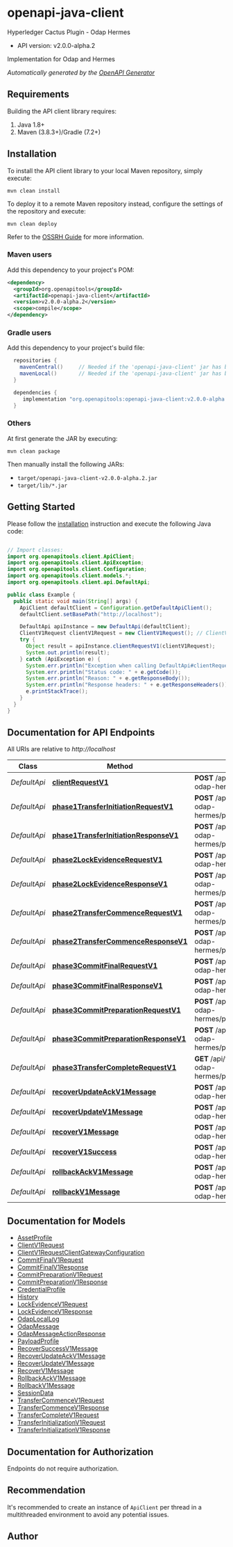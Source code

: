 # openapi-java-client

Hyperledger Cactus Plugin - Odap Hermes
- API version: v2.0.0-alpha.2

Implementation for Odap and Hermes


*Automatically generated by the [OpenAPI Generator](https://openapi-generator.tech)*


## Requirements

Building the API client library requires:
1. Java 1.8+
2. Maven (3.8.3+)/Gradle (7.2+)

## Installation

To install the API client library to your local Maven repository, simply execute:

```shell
mvn clean install
```

To deploy it to a remote Maven repository instead, configure the settings of the repository and execute:

```shell
mvn clean deploy
```

Refer to the [OSSRH Guide](http://central.sonatype.org/pages/ossrh-guide.html) for more information.

### Maven users

Add this dependency to your project's POM:

```xml
<dependency>
  <groupId>org.openapitools</groupId>
  <artifactId>openapi-java-client</artifactId>
  <version>v2.0.0-alpha.2</version>
  <scope>compile</scope>
</dependency>
```

### Gradle users

Add this dependency to your project's build file:

```groovy
  repositories {
    mavenCentral()     // Needed if the 'openapi-java-client' jar has been published to maven central.
    mavenLocal()       // Needed if the 'openapi-java-client' jar has been published to the local maven repo.
  }

  dependencies {
     implementation "org.openapitools:openapi-java-client:v2.0.0-alpha.2"
  }
```

### Others

At first generate the JAR by executing:

```shell
mvn clean package
```

Then manually install the following JARs:

* `target/openapi-java-client-v2.0.0-alpha.2.jar`
* `target/lib/*.jar`

## Getting Started

Please follow the [installation](#installation) instruction and execute the following Java code:

```java

// Import classes:
import org.openapitools.client.ApiClient;
import org.openapitools.client.ApiException;
import org.openapitools.client.Configuration;
import org.openapitools.client.models.*;
import org.openapitools.client.api.DefaultApi;

public class Example {
  public static void main(String[] args) {
    ApiClient defaultClient = Configuration.getDefaultApiClient();
    defaultClient.setBasePath("http://localhost");

    DefaultApi apiInstance = new DefaultApi(defaultClient);
    ClientV1Request clientV1Request = new ClientV1Request(); // ClientV1Request | 
    try {
      Object result = apiInstance.clientRequestV1(clientV1Request);
      System.out.println(result);
    } catch (ApiException e) {
      System.err.println("Exception when calling DefaultApi#clientRequestV1");
      System.err.println("Status code: " + e.getCode());
      System.err.println("Reason: " + e.getResponseBody());
      System.err.println("Response headers: " + e.getResponseHeaders());
      e.printStackTrace();
    }
  }
}

```

## Documentation for API Endpoints

All URIs are relative to *http://localhost*

Class | Method | HTTP request | Description
------------ | ------------- | ------------- | -------------
*DefaultApi* | [**clientRequestV1**](docs/DefaultApi.md#clientRequestV1) | **POST** /api/v1/@hyperledger/cactus-plugin-odap-hermes/clientrequest | 
*DefaultApi* | [**phase1TransferInitiationRequestV1**](docs/DefaultApi.md#phase1TransferInitiationRequestV1) | **POST** /api/v1/@hyperledger/cactus-plugin-odap-hermes/phase1/transferinitiationrequest | 
*DefaultApi* | [**phase1TransferInitiationResponseV1**](docs/DefaultApi.md#phase1TransferInitiationResponseV1) | **POST** /api/v1/@hyperledger/cactus-plugin-odap-hermes/phase1/transferinitiationresponse | 
*DefaultApi* | [**phase2LockEvidenceRequestV1**](docs/DefaultApi.md#phase2LockEvidenceRequestV1) | **POST** /api/v1/@hyperledger/cactus-plugin-odap-hermes/phase2/lockevidencerequest | 
*DefaultApi* | [**phase2LockEvidenceResponseV1**](docs/DefaultApi.md#phase2LockEvidenceResponseV1) | **POST** /api/v1/@hyperledger/cactus-plugin-odap-hermes/phase2/lockevidenceresponse | 
*DefaultApi* | [**phase2TransferCommenceRequestV1**](docs/DefaultApi.md#phase2TransferCommenceRequestV1) | **POST** /api/v1/@hyperledger/cactus-plugin-odap-hermes/phase2/transfercommencerequest | 
*DefaultApi* | [**phase2TransferCommenceResponseV1**](docs/DefaultApi.md#phase2TransferCommenceResponseV1) | **POST** /api/v1/@hyperledger/cactus-plugin-odap-hermes/phase2/transfercommenceresponse | 
*DefaultApi* | [**phase3CommitFinalRequestV1**](docs/DefaultApi.md#phase3CommitFinalRequestV1) | **POST** /api/v1/@hyperledger/cactus-plugin-odap-hermes/phase3/commitfinalrequest | 
*DefaultApi* | [**phase3CommitFinalResponseV1**](docs/DefaultApi.md#phase3CommitFinalResponseV1) | **POST** /api/v1/@hyperledger/cactus-plugin-odap-hermes/phase3/commitfinalresponse | 
*DefaultApi* | [**phase3CommitPreparationRequestV1**](docs/DefaultApi.md#phase3CommitPreparationRequestV1) | **POST** /api/v1/@hyperledger/cactus-plugin-odap-hermes/phase3/commitpreparationrequest | 
*DefaultApi* | [**phase3CommitPreparationResponseV1**](docs/DefaultApi.md#phase3CommitPreparationResponseV1) | **POST** /api/v1/@hyperledger/cactus-plugin-odap-hermes/phase3/commitpreparationresponse | 
*DefaultApi* | [**phase3TransferCompleteRequestV1**](docs/DefaultApi.md#phase3TransferCompleteRequestV1) | **GET** /api/v1/@hyperledger/cactus-plugin-odap-hermes/phase3/transfercompleterequest | 
*DefaultApi* | [**recoverUpdateAckV1Message**](docs/DefaultApi.md#recoverUpdateAckV1Message) | **POST** /api/v1/@hyperledger/cactus-plugin-odap-hermes/recoverupdateackmessage | 
*DefaultApi* | [**recoverUpdateV1Message**](docs/DefaultApi.md#recoverUpdateV1Message) | **POST** /api/v1/@hyperledger/cactus-plugin-odap-hermes/recoverupdatemessage | 
*DefaultApi* | [**recoverV1Message**](docs/DefaultApi.md#recoverV1Message) | **POST** /api/v1/@hyperledger/cactus-plugin-odap-hermes/recovermessage | 
*DefaultApi* | [**recoverV1Success**](docs/DefaultApi.md#recoverV1Success) | **POST** /api/v1/@hyperledger/cactus-plugin-odap-hermes/recoversuccessmessage | 
*DefaultApi* | [**rollbackAckV1Message**](docs/DefaultApi.md#rollbackAckV1Message) | **POST** /api/v1/@hyperledger/cactus-plugin-odap-hermes/rollbackackmessage | 
*DefaultApi* | [**rollbackV1Message**](docs/DefaultApi.md#rollbackV1Message) | **POST** /api/v1/@hyperledger/cactus-plugin-odap-hermes/rollbackmessage | 


## Documentation for Models

 - [AssetProfile](docs/AssetProfile.md)
 - [ClientV1Request](docs/ClientV1Request.md)
 - [ClientV1RequestClientGatewayConfiguration](docs/ClientV1RequestClientGatewayConfiguration.md)
 - [CommitFinalV1Request](docs/CommitFinalV1Request.md)
 - [CommitFinalV1Response](docs/CommitFinalV1Response.md)
 - [CommitPreparationV1Request](docs/CommitPreparationV1Request.md)
 - [CommitPreparationV1Response](docs/CommitPreparationV1Response.md)
 - [CredentialProfile](docs/CredentialProfile.md)
 - [History](docs/History.md)
 - [LockEvidenceV1Request](docs/LockEvidenceV1Request.md)
 - [LockEvidenceV1Response](docs/LockEvidenceV1Response.md)
 - [OdapLocalLog](docs/OdapLocalLog.md)
 - [OdapMessage](docs/OdapMessage.md)
 - [OdapMessageActionResponse](docs/OdapMessageActionResponse.md)
 - [PayloadProfile](docs/PayloadProfile.md)
 - [RecoverSuccessV1Message](docs/RecoverSuccessV1Message.md)
 - [RecoverUpdateAckV1Message](docs/RecoverUpdateAckV1Message.md)
 - [RecoverUpdateV1Message](docs/RecoverUpdateV1Message.md)
 - [RecoverV1Message](docs/RecoverV1Message.md)
 - [RollbackAckV1Message](docs/RollbackAckV1Message.md)
 - [RollbackV1Message](docs/RollbackV1Message.md)
 - [SessionData](docs/SessionData.md)
 - [TransferCommenceV1Request](docs/TransferCommenceV1Request.md)
 - [TransferCommenceV1Response](docs/TransferCommenceV1Response.md)
 - [TransferCompleteV1Request](docs/TransferCompleteV1Request.md)
 - [TransferInitializationV1Request](docs/TransferInitializationV1Request.md)
 - [TransferInitializationV1Response](docs/TransferInitializationV1Response.md)


<a id="documentation-for-authorization"></a>
## Documentation for Authorization

Endpoints do not require authorization.


## Recommendation

It's recommended to create an instance of `ApiClient` per thread in a multithreaded environment to avoid any potential issues.

## Author



